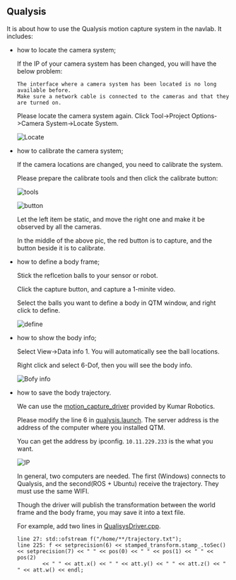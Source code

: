 ## Qualysis

It is about how to use the Qualysis motion capture system in the navlab. It includes: 
* how to locate the camera system; 

  If the IP of your camera system has been changed, you will have the below problem:
  ```
  The interface where a camera system has been located is no long available before.
  Make sure a network cable is connected to the cameras and that they are turned on.
  ```
  Please locate the camera system again. Click Tool->Project Options->Camera System->Locate System.
  
  ![Locate](https://github.com/zouyajing/PhD_document_for_navlab/blob/main/imgs/locate.jpeg)
  
* how to calibrate the camera system; 
   
  If the camera locations are changed, you need to calibrate the system. 
  
  Please prepare the calibrate tools and then click the calibrate button:
  
  ![tools](https://github.com/zouyajing/PhD_document_for_navlab/blob/main/imgs/tools.png)
  
  ![button](https://github.com/zouyajing/PhD_document_for_navlab/blob/main/imgs/calibrate_capture.png)
  
  Let the left item be static, and move the right one and make it be observed by all the cameras.
  
  In the middle of the above pic, the red button is to capture, and the button beside it is to calibrate.
  
* how to define a body frame; 
  
  Stick the reflcetion balls to your sensor or robot. 
  
  Click the capture button, and capture a 1-minite video. 
  
  Select the balls you want to define a body in QTM window, and right click to define.
  
  ![define](https://github.com/zouyajing/PhD_document_for_navlab/blob/main/imgs/definebody.jpeg)
  
* how to show the body info; 
  
  Select View->Data info 1. You will automatically see the ball locations.
  
  Right click and select 6-Dof, then you will see the body info.
  
  ![Bofy info](https://github.com/zouyajing/PhD_document_for_navlab/blob/main/imgs/showdatainfo.png)
* how to save the body trajectory.

  We can use the [motion_capture_driver]((https://github.com/KumarRobotics/motion_capture_system)) provided by Kumar Robotics.
  
  Please modify the line 6 in [qualysis.launch](https://github.com/KumarRobotics/motion_capture_system/blob/master/mocap_qualisys/launch/qualisys.launch). The server address is the address of the computer where you installed QTM.
 
  You can get the address by ipconfig. `10.11.229.233` is the what you want.
  
  ![IP](https://github.com/zouyajing/PhD_document_for_navlab/blob/main/imgs/ip.png)
  
  In general, two computers are needed. The first (Windows) connects to Qualysis, and the second(ROS + Ubuntu) receive the trajectory. They must use the same WIFI.
  
  Though the driver will publish the transformation between the world frame and the body frame, you may save it into a text file.
  
  For example, add two lines in  [QualisysDriver.cpp](https://github.com/KumarRobotics/motion_capture_system/blob/master/mocap_qualisys/src/QualisysDriver.cpp).
  ```
  line 27: std::ofstream f("/home/**/trajectory.txt");
  line 225: f << setprecision(6) << stamped_transform.stamp_.toSec() << setprecision(7) << " " << pos(0) << " " << pos(1) << " " << pos(2)
          << " " << att.x() << " " << att.y() << " " << att.z() << " " << att.w() << endl;
  ```
  
  
